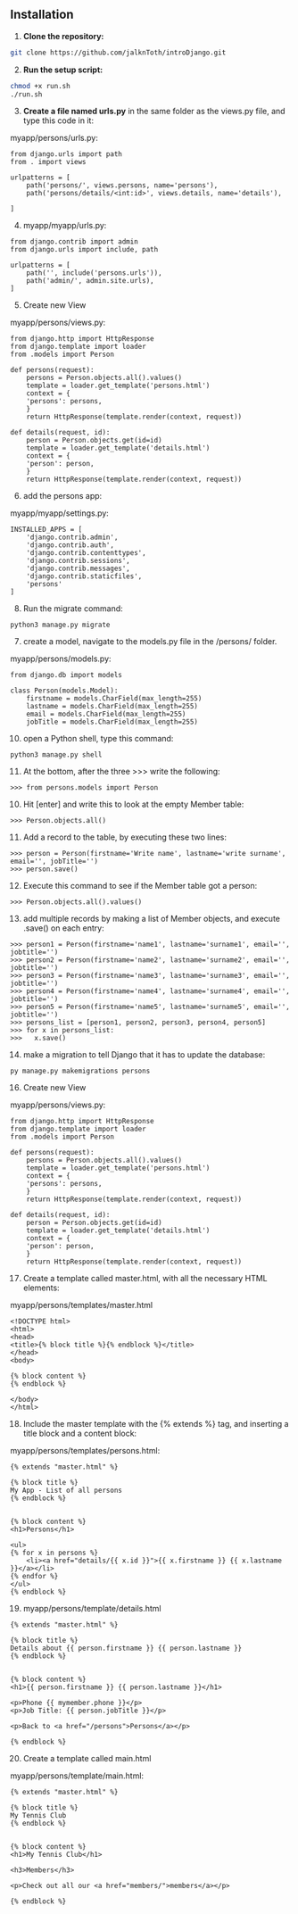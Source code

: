 ## Installation

1. **Clone the repository:**
```bash
git clone https://github.com/jalknToth/introDjango.git
```
2. **Run the setup script:**
```bash
chmod +x run.sh
./run.sh
```
3. **Create a file named urls.py** in the same folder as the views.py file, and type this code in it:

myapp/persons/urls.py:
```
from django.urls import path
from . import views

urlpatterns = [
    path('persons/', views.persons, name='persons'),
    path('persons/details/<int:id>', views.details, name='details'),

]
```
4. myapp/myapp/urls.py:
```
from django.contrib import admin
from django.urls import include, path

urlpatterns = [
    path('', include('persons.urls')),
    path('admin/', admin.site.urls),
]
```
5. Create new View

myapp/persons/views.py:
```
from django.http import HttpResponse
from django.template import loader
from .models import Person

def persons(request):
    persons = Person.objects.all().values()
    template = loader.get_template('persons.html')
    context = {
    'persons': persons,
    }
    return HttpResponse(template.render(context, request))

def details(request, id):
    person = Person.objects.get(id=id)
    template = loader.get_template('details.html')
    context = {
    'person': person,
    }
    return HttpResponse(template.render(context, request))
```
6. add the persons app:

myapp/myapp/settings.py:
```
INSTALLED_APPS = [
    'django.contrib.admin',
    'django.contrib.auth',
    'django.contrib.contenttypes',
    'django.contrib.sessions',
    'django.contrib.messages',
    'django.contrib.staticfiles',
    'persons'
]
```
8. Run the migrate command:
```
python3 manage.py migrate
```
7. create a model, navigate to the models.py file in the /persons/ folder.

myapp/persons/models.py:
```
from django.db import models

class Person(models.Model):
    firstname = models.CharField(max_length=255)
    lastname = models.CharField(max_length=255)
    email = models.CharField(max_length=255)
    jobTitle = models.CharField(max_length=255)
```
10. open a Python shell, type this command:
```
python3 manage.py shell
```
11. At the bottom, after the three >>> write the following:
```
>>> from persons.models import Person
```
10. Hit [enter] and write this to look at the empty Member table:
```
>>> Person.objects.all()
```
11. Add a record to the table, by executing these two lines:
```
>>> person = Person(firstname='Write name', lastname='write surname', email='', jobTitle='')
>>> person.save()
```
12. Execute this command to see if the Member table got a person:
```
>>> Person.objects.all().values()
```
13. add multiple records by making a list of Member objects, and execute .save() on each entry:
```
>>> person1 = Person(firstname='name1', lastname='surname1', email='', jobtitle='')
>>> person2 = Person(firstname='name2', lastname='surname2', email='', jobtitle='')
>>> person3 = Person(firstname='name3', lastname='surname3', email='', jobtitle='')
>>> person4 = Person(firstname='name4', lastname='surname4', email='', jobtitle='')
>>> person5 = Person(firstname='name5', lastname='surname5', email='', jobtitle='')
>>> persons_list = [person1, person2, person3, person4, person5]
>>> for x in persons_list:
>>>   x.save()
```
14. make a migration to tell Django that it has to update the database:
```
py manage.py makemigrations persons
```
16. Create new View

myapp/persons/views.py:
```
from django.http import HttpResponse
from django.template import loader
from .models import Person

def persons(request):
    persons = Person.objects.all().values()
    template = loader.get_template('persons.html')
    context = {
    'persons': persons,
    }
    return HttpResponse(template.render(context, request))

def details(request, id):
    person = Person.objects.get(id=id)
    template = loader.get_template('details.html')
    context = {
    'person': person,
    }
    return HttpResponse(template.render(context, request))
```

17. Create a template called master.html, with all the necessary HTML elements:

myapp/persons/templates/master.html
```
<!DOCTYPE html>
<html>
<head>
<title>{% block title %}{% endblock %}</title>
</head>
<body>

{% block content %}
{% endblock %}

</body>
</html>
```
18. Include the master template with the {% extends %} tag, and inserting a title block and a content block:

myapp/persons/templates/persons.html:
```
{% extends "master.html" %}

{% block title %}
My App - List of all persons
{% endblock %}


{% block content %}
<h1>Persons</h1>

<ul>
{% for x in persons %}
    <li><a href="details/{{ x.id }}">{{ x.firstname }} {{ x.lastname }}</a></li>
{% endfor %}
</ul>
{% endblock %}
```
19. myapp/persons/template/details.html
```
{% extends "master.html" %}

{% block title %}
Details about {{ person.firstname }} {{ person.lastname }}
{% endblock %}


{% block content %}
<h1>{{ person.firstname }} {{ person.lastname }}</h1>

<p>Phone {{ mymember.phone }}</p>
<p>Job Title: {{ person.jobTitle }}</p>

<p>Back to <a href="/persons">Persons</a></p>

{% endblock %}
```
20. Create a template called main.html

myapp/persons/template/main.html:
```
{% extends "master.html" %}

{% block title %}
My Tennis Club
{% endblock %}


{% block content %}
<h1>My Tennis Club</h1>

<h3>Members</h3>

<p>Check out all our <a href="members/">members</a></p>

{% endblock %}
```

